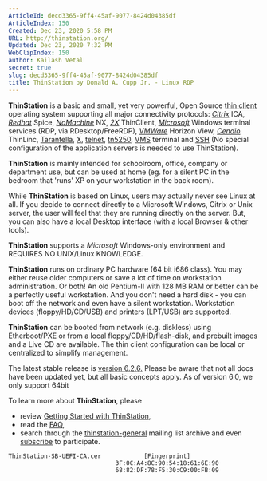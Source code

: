 ```yaml
---
ArticleId: decd3365-9ff4-45af-9077-8424d04385df
ArticleIndex: 150
Created: Dec 23, 2020 5:58 PM
URL: http://thinstation.org/
Updated: Dec 23, 2020 7:32 PM
WebClipIndex: 150
author: Kailash Vetal
secret: true
slug: decd3365-9ff4-45af-9077-8424d04385df
title: ThinStation by Donald A. Cupp Jr. - Linux RDP
---
```

**ThinStation** is a basic and small, yet very powerful, Open Source [thin client](http://en.wikipedia.org/wiki/Thin_client) operating system supporting all major connectivity protocols: *[Citrix](http://citrix.com/)* ICA, *[Redhat](http://www.spice-space.org/)* Spice, *[NoMachine](http://nomachine.com/)* NX, *[2X](http://2x.com/)* ThinClient, *[Microsoft](http://microsoft.com/)* Windows terminal services (RDP, via RDesktop/FreeRDP), *[VMWare](http://www.vmware.com/products/horizon-view)* Horizon View, *[Cendio](http://cendio.com/)* ThinLinc, [Tarantella](http://en.wikipedia.org/wiki/Tarantella,_Inc), [X](http://xorg.freedesktop.org/wiki/), [telnet](http://en.wikipedia.org/wiki/Telnet), [tn5250](http://en.wikipedia.org/wiki/Tn5250), [VMS](http://en.wikipedia.org/wiki/OpenVMS) terminal and [SSH](http://en.wikipedia.org/wiki/Secure_Shell) (No special configuration of the application servers is needed to use ThinStation).

**ThinStation** is mainly intended for schoolroom, office, company or department use, but can be used at home (eg. for a silent PC in the bedroom that 'runs' XP on your workstation in the back room).

While **ThinStation** is based on Linux, users may actually never see Linux at all. If you decide to connect directly to a Microsoft Windows, Citrix or Unix server, the user will feel that they are running directly on the server. But, you can also have a local Desktop interface (with a local Browser & other tools).

**ThinStation** supports a *Microsoft* Windows-only environment and REQUIRES NO UNIX/Linux KNOWLEDGE.

**ThinStation** runs on ordinary PC hardware (64 bit i686 class). You may either reuse older computers or save a lot of time on workstation administration. Or both! An old Pentium-II with 128 MB RAM or better can be a perfectly useful workstation. And you don't need a hard disk - you can boot off the network and even have a silent workstation. Workstation devices (floppy/HD/CD/USB) and printers (LPT/USB) are supported.

**ThinStation** can be booted from network (e.g. diskless) using Etherboot/PXE or from a local floppy/CD/HD/flash-disk, and prebuilt images and a Live CD are available. The thin client configuration can be local or centralized to simplify management.

The latest stable release is [version 6.2.6.](http://sourceforge.net/projects/thinstation/files/thinstation/thinstation-6/) Please be aware that not all docs have been updated yet, but all basic concepts apply. As of version 6.0, we only support 64bit

To learn more about **ThinStation**, please

- review [Getting Started with ThinStation](https://github.com/ThinStation/thinstation/wiki/Getting-Started-with-ThinStation),
- read the [FAQ](https://github.com/ThinStation/thinstation/wiki/FAQ),
- search through the [thinstation-general](http://sourceforge.net/mailarchive/forum.php?forum_name=thinstation-general) mailing list archive and even [subscribe](http://lists.sourceforge.net/lists/listinfo/thinstation-general) to participate.

```
ThinStation-SB-UEFI-CA.cer            [Fingerprint]
                              3F:0C:A4:8C:90:54:18:61:6E:90
                              68:82:DF:78:F5:30:C9:00:FB:09

```
